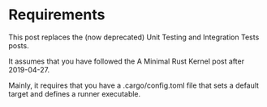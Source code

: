 # Requirements

This post replaces the (now deprecated) Unit Testing and Integration Tests posts.

It assumes that you have followed the A Minimal Rust Kernel post after 2019-04-27.

Mainly, it requires that you have a .cargo/config.toml file that sets a default target and defines a runner executable.
